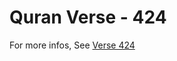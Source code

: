 # Quran Verse - 424 

For more infos, See [Verse 424](https://www.quranbookk.com/quran/search?q=424)